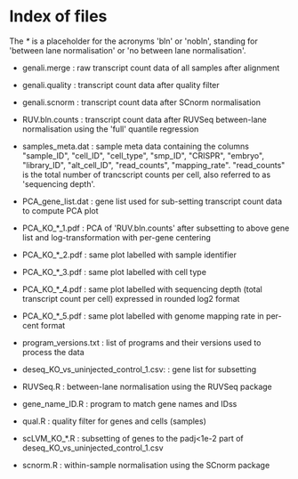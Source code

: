 # Index of files

The _*_ is a placeholder for the acronyms 'bln' or 'nobln',
standing for 'between lane normalisation' or 'no between lane normalisation'.

* genali.merge
: raw transcript count data of all samples after alignment

* genali.quality
: transcript count data after quality filter

* genali.scnorm
: transcript count data after SCnorm normalisation

* RUV.bln.counts
: transcript count data after RUVSeq between-lane normalisation
	using the 'full' quantile regression

* samples_meta.dat
: sample meta data containing the columns
"sample_ID", "cell_ID", "cell_type", "smp_ID", "CRISPR", "embryo", "library_ID", "alt_cell_ID", "read_counts", "mapping_rate". "read_counts" is the total number of trancscript counts per cell, also referred to as 'sequencing depth'.

* PCA_gene_list.dat
: gene list used for sub-setting transcript count data to compute PCA plot

* PCA_KO_*_1.pdf
: PCA of 'RUV.bln.counts' after subsetting to above gene list
	and log-transformation with per-gene centering

* PCA_KO_*_2.pdf
: same plot labelled with sample identifier

* PCA_KO_*_3.pdf
: same plot labelled with cell type

* PCA_KO_*_4.pdf
: same plot labelled with sequencing depth (total transcript count per cell)
	expressed in rounded log2 format

* PCA_KO_*_5.pdf
: same plot labelled with genome mapping rate in per-cent format

* program_versions.txt
: list of programs and their versions used to process the data

* deseq_KO_vs_uninjected_control_1.csv:
: gene list for subsetting

* RUVSeq.R
: between-lane normalisation using the RUVSeq package

* gene_name_ID.R
: program to match gene names and IDss

* qual.R
: quality filter for genes and cells (samples)

* scLVM_KO_*.R
: subsetting of genes to the padj<1e-2 part of deseq_KO_vs_uninjected_control_1.csv

* scnorm.R
: within-sample normalisation using the SCnorm package
